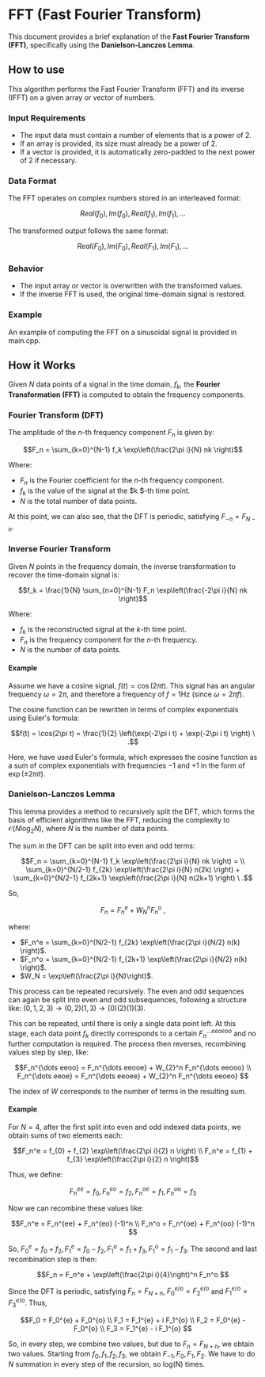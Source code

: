 # FFT (Fast Fourier Transform)

This document provides a brief explanation of the **Fast Fourier Transform (FFT)**, specifically using the **Danielson-Lanczos Lemma**.

## How to use

This algorithm performs the Fast Fourier Transform (FFT) and its inverse (IFFT) on a given array or vector of numbers.

### Input Requirements

- The input data must contain a number of elements that is a power of 2.
- If an array is provided, its size must already be a power of 2.
- If a vector is provided, it is automatically zero-padded to the next power of 2 if necessary.

### Data Format

The FFT operates on complex numbers stored in an interleaved format:

```math
Real(f_0), Im(f_0), Real(f_1), Im(f_1), ...
````

The transformed output follows the same format:

```math
Real(F_0), Im(F_0), Real(F_1), Im(F_1), ...
````

### Behavior

- The input array or vector is overwritten with the transformed values.
- If the inverse FFT is used, the original time-domain signal is restored.

### Example 

An example of computing the FFT on a sinusoidal signal is provided in main.cpp.

## How it Works

Given $N$ data points of a signal in the time domain, $f_k$, the **Fourier Transformation (FFT)** is computed to obtain the frequency components.

### Fourier Transform (DFT)

The amplitude of the $n$-th frequency component $F_n$ is given by:

```math
F_n = \sum_{k=0}^{N-1} f_k \exp\left(\frac{2\pi i}{N} nk \right)
```

Where:

- $F_n$ is the Fourier coefficient for the $n$-th frequency component.
- $f_k$ is the value of the signal at the $k $-th time point.
- $N$ is the total number of data points.

At this point, we can also see, that the DFT is periodic, satisfying $F_{-n} = F_{N-n}$.
### Inverse Fourier Transform

Given $N$ points in the frequency domain, the inverse transformation to recover the time-domain signal is:

```math
f_k = \frac{1}{N} \sum_{n=0}^{N-1} F_n \exp\left(\frac{-2\pi i}{N} nk \right)
```

Where:

- $f_k$ is the reconstructed signal at the $k$-th time point.
- $F_n$ is the frequency component for the $n$-th frequency.
- $N$ is the number of data points.

#### Example

Assume we have a cosine signal, $f(t) = \cos(2\pi t)$. This signal has an angular frequency $\omega = 2\pi$, and therefore a frequency of $f = 1 \text{Hz}$ (since $\omega = 2 \pi f$).

The cosine function can be rewritten in terms of complex exponentials using Euler's formula:

```math
f(t) = \cos(2\pi t) = \frac{1}{2} \left(\exp(-2\pi i t) + \exp(-2\pi i t) \right) \ .
```
Here, we have used Euler's formula, which expresses the cosine function as a sum of complex exponentials with frequencies
$-1$ and $+1$ in the form of $\exp(\pm2\pi i t)$.

### Danielson-Lanczos Lemma

This lemma provides a method to recursively split the DFT, which forms the basis of efficient algorithms like the FFT, reducing the complexity to $\mathcal{O}(N\log_{2}N)$, where $N$ is the number of data points.

The sum in the DFT can be split into even and odd terms:

```math
F_n = \sum_{k=0}^{N-1} f_k \exp\left(\frac{2\pi i}{N} nk \right) = \\ 
\sum_{k=0}^{N/2-1} f_{2k} \exp\left(\frac{2\pi i}{N} n(2k) \right) + \sum_{k=0}^{N/2-1} f_{2k+1} \exp\left(\frac{2\pi i}{N} n(2k+1) \right) \ .
```
So, 

```math
F_n = F_n^e + W_N^n F_n^o \ ,
```

where:

- $F_n^e = \sum_{k=0}^{N/2-1} f_{2k} \exp\left(\frac{2\pi i}{N/2} n(k) \right)$.
- $F_n^o = \sum_{k=0}^{N/2-1} f_{2k+1} \exp\left(\frac{2\pi i}{N/2} n(k) \right)$.
- $W_N = \exp\left(\frac{2\pi i}{N}\right)$.

This process can be repeated recursively. The even and odd sequences can again be split into even and odd subsequences, following a structure like: $(0, 1, 2, 3) \rightarrow (0, 2) (1, 3) \rightarrow (0) (2) (1) (3)$.

This can be repeated, until there is only a single data point left. At this stage, each data point $f_k$ directly corresponds to a certain $F_n^{\dots eeoeoo}$ and no further computation is required. The process then reverses, recombining values step by step, like:

```math
F_n^{\dots eeoo} = F_n^{\dots eeooe} +  W_{2}^n F_n^{\dots eeooo} \\
F_n^{\dots eeoe} = F_n^{\dots eeoee} +  W_{2}^n F_n^{\dots eeoeo} 
```

The index of $W$ corresponds to the number of terms in the resulting sum.

#### Example
For $N=4$, after the first split into even and odd indexed data points, we obtain sums of two elements each:

```math
F_n^e = f_{0} + f_{2} \exp\left(\frac{2\pi i}{2} n \right) \\
F_n^e = f_{1} + f_{3} \exp\left(\frac{2\pi i}{2} n \right)
```

Thus, we define: 
```math
F_n^{ee} = f_{0}, F_n^{eo} = f_{2}, F_n^{oe} = f_{1}, F_n^{oo} = f_{3}
```

Now we can recombine these values like:

```math
F_n^e = F_n^{ee} + F_n^{eo} (-1)^n \\
F_n^o = F_n^{oe} + F_n^{oo} (-1)^n 
```

So, $F_0^{e} = f_{0} + f_{2}, F_1^{e} = f_{0} - f_{2}, F_1^{o} = f_{1} + f_{3}, F_1^{o} = f_{1} - f_{3}$. The second and last recombination step is then: 

```math
F_n = F_n^e + \exp\left(\frac{2\pi i}{4}\right)^n F_n^o 
```

Since the DFT is periodic, satisfying $F_n = F_{N+n}$, $F_0^{e/o} = F_2^{e/o}$ and $F_1^{e/o} = F_3^{e/o}$. Thus, 

```math
F_0 = F_0^{e} + F_0^{o} \\ 
F_1 = F_1^{e} + i F_1^{o} \\
F_2 = F_0^{e} - F_0^{o} \\
F_3 = F_1^{e} - i F_1^{o} 
````

So, in every step, we combine two values, but due to $F_n = F_{N+n}$, we obtain two values. Starting from $f_{0}, f_{1}, f_{2}, f_{3}$, we obtain $F_{-1}, F_{0}, F_{1}, F_{2}$. We have to do $N$ summation in every step of the recursion, so log(N) times.